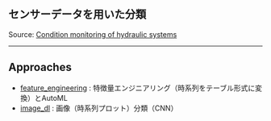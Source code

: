 ## センサーデータを用いた分類

Source: [Condition monitoring of hydraulic systems](https://archive.ics.uci.edu/dataset/447/condition+monitoring+of+hydraulic+systems)

***
## Approaches
- [feature_engineering](./feature_engineering) : 特徴量エンジニアリング（時系列をテーブル形式に変換）とAutoML
- [image_dl](./image_dl) : 画像（時系列プロット）分類（CNN）

